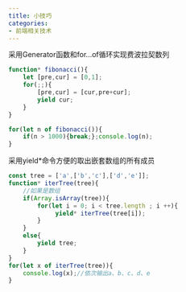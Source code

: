```yaml
---
title: 小技巧
categories: 
- 前端相关技术
---
```

采用Generator函数和for...of循环实现费波拉契数列

```javascript
function* fibonacci(){
    let [pre,cur] = [0,1];
    for(;;){
        [pre,cur] = [cur,pre+cur];
        yield cur;
    }
}

for(let n of fibonacci()){
    if(n > 1000){break;};console.log(n);
}
```

采用yield*命令方便的取出嵌套数组的所有成员

```javascript
const tree = ['a',['b','c'],['d','e']];
function* iterTree(tree){
    //如果是数组
    if(Array.isArray(tree)){
        for(let i = 0; i < tree.length ; i ++){
             yield* iterTree(tree[i]);
        }
    }
    else{
        yield tree;
    }
}
for(let x of iterTree(tree)){
    console.log(x);//依次输出a、b、c、d、e
}
```

